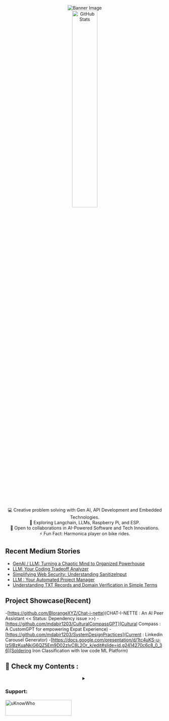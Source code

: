 <div align="center">
  <img src="https://github.com/mdabir1203/mdabir1203/assets/66947064/dc33981c-00bf-42e4-a644-06d63ecc16d7" alt="Banner Image" />
  
</div>

<div align="center">
  <img src="https://streak-stats.demolab.com?user=mdabir1203&theme=monokai-metallian&hide_border=true&border_radius=3&locale=de&date_format=M%20j%5B%2C%20Y%5D&mode=weekly" alt="GitHub Stats" width="40%" height="40%" />
</div>

<p style="text-align: center;">

<div align="center">
💻 Creative problem solving with Gen AI, API Development and Embedded Technologies.<br>
🌱 Exploring Langchain, LLMs, Raspberry Pi, and ESP.<br>
🚀 Open to collaborations in AI-Powered Software and Tech Innovations.<br>
⚡ Fun Fact: Harmonica player on bike rides. 
</p>
</div>



## Recent Medium Stories

<!-- BLOG-POST-LIST:START -->
- [GenAI / LLM: Turning a Chaotic Mind to Organized Powerhouse](https://medium.com/@md.abir1203/genai-llm-turning-a-chaotic-mind-to-organized-powerhouse-0b535f38d8eb?source=rss-b62bf3bb75c7------2)
- [LLM: Your Coding Tradeoff Analyzer](https://medium.com/@md.abir1203/llm-your-coding-tradeoff-analyzer-6293a136544a?source=rss-b62bf3bb75c7------2)
- [Simplifying Web Security: Understanding SanitizeInput](https://medium.com/@md.abir1203/simplifying-web-security-understanding-sanitizeinput-22aa54eeb2c6?source=rss-b62bf3bb75c7------2)
- [LLM : Your Automated Project Manager](https://medium.com/@md.abir1203/llm-your-automated-project-manager-89b43b6588a3?source=rss-b62bf3bb75c7------2)
- [Understanding TXT Records and Domain Verification in Simple Terms](https://medium.com/@md.abir1203/understanding-txt-records-and-domain-verification-in-simple-terms-a34c88d28b1f?source=rss-b62bf3bb75c7------2)
<!-- BLOG-POST-LIST:END -->

## Project Showcase(Recent)

-[https://github.com/BlorangeXYZ/Chat-i-nette)(CHAT-I-NETTE : An AI Peer Assistant << Status: Dependency issue >>) 
-[https://github.com/mdabir1203/CulturalCompassGPT](Cultural Compass : A CustomGPT for empowering Expat Experience)
-[https://github.com/mdabir1203/SystemDesignPractices](Current : Linkedin Carousel Generator)
-[https://docs.google.com/presentation/d/1tc4uKS-u-lz5lBzKuaNkiG6QZ5Em9D02zlvC8L2Or_k/edit#slide=id.g2414270c6c8_0_36](Soldering Iron Classification with low code ML Platform)

## 👀 Check my Contents :


<div align="center">
<details>
 <summary></summary>
    <video src="https://github.com/mdabir1203/mdabir1203/assets/66947064/0d8e4dda-c4e2-48d7-b74f-ffedb2a30377" controls alt="Are you CringeWorthy?">
    </video>
    <figcaption>4r3 y0u Cr1n63W0r7hy?</figcaption>
</details>
</div>




**<h3 align="left">Support:</h3>**
<p><a href="https://www.buymeacoffee.com/uKnowWho"> <img align="left" src="https://cdn.buymeacoffee.com/buttons/v2/default-yellow.png" height="50" width="210" alt="uKnowWho" /></a></p><br><br>
